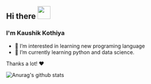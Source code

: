 ## Hi there <img src="https://raw.githubusercontent.com/MartinHeinz/MartinHeinz/master/wave.gif" width="35px">

### I'm Kaushik Kothiya

<!-- ![](https://komarev.com/ghpvc/?username=kaushikk25&label=View+Counter) -->

<!-- [![LinkedIN Badge](https://img.shields.io/badge/LinkdeIN-Kaushik-blue)](https://www.linkedin.com/in/kaushik-kothiya) 
[![Kaggle Badge](https://img.shields.io/badge/Kaggle-Kaushik-yellowgreen)](https://www.kaggle.com/kaushikkothiya/)-->

- 👀 I’m interested in learning new programing language
- 🌱 I’m currently learning python and data science.

Thanks a lot! ❤️

![Anurag's github stats](https://github-readme-stats.vercel.app/api?username=kaushik-tagline&theme=nightowl&show_icons=true)

<!---
kaushik-tagline/kaushik-tagline is a ✨ special ✨ repository because its `README.md` (this file) appears on your GitHub profile.
You can click the Preview link to take a look at your changes.
--->
